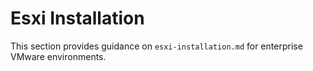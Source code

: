 # Esxi Installation

This section provides guidance on `esxi-installation.md` for enterprise VMware environments.